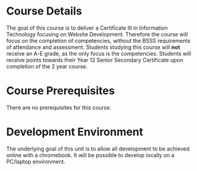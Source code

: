 # Course Details
The goal of this course is to deliver a Certificate III in Information Technology focusing on Website Development.
Therefore the course will focus on the completion of competencies, without the BSSS requirements of attendance and assessment.
Students studying this course will **not** receive an A-E grade, as the only focus is the competencies.
Students will receive points towards their Year 12 Senior Secondary Certificate upon completion of the 2 year course.

# Course Prerequisites
There are no prerequisites for this course.

# Development Environment
The underlying goal of this unit is to allow all development to be achieved online with a chromebook. It will be possible to develop locally on a PC/laptop environment.
